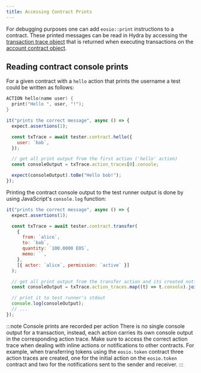 ```yaml
---
title: Accessing Contract Prints
---
```


For debugging purposes one can add `eosio::print` instructions to a contract.
These printed messages can be read in Hydra by accessing the [transaction trace object](../api/types.md#ttransactiontrace) that is returned when executing transactions on the [account contract object](../api/contract.md).

## Reading contract console prints

For a given contract with a `hello` action that prints the username a test could be written as follows:

```cpp
ACTION hello(name user) {
  print("Hello ", user, "!");
}
```

```js
it("prints the correct message", async () => {
  expect.assertions(1);

  const txTrace = await tester.contract.hello({
    user: `bob`,
  });

  // get all print output from the first action ('hello' action)
  const consoleOutput = txTrace.action_traces[0].console;

  expect(consoleOutput).toBe("Hello bob!");
});
```

Printing the contract console output to the test runner output is done by using JavaScript's `console.log` function:

```js
it("prints the correct message", async () => {
  expect.assertions(1);

  const txTrace = await tester.contract.transfer(
    {
      from: `alice`,
      to: `bob`,
      quantity: `100.0000 EOS`,
      memo: ``,
    },
    [{ actor: `alice`, permission: `active` }]
  );

  // get all print output from the transfer action and its created notifications
  const consoleOutput = txTrace.action_traces.map((t) => t.console).join(``);

  // print it to test runner's stdout
  console.log(consoleOutput);
  // ...
});
```

:::note Console prints are recorded per action
There is no single console output for a transaction, instead, each action carries its own console output in the corresponding action trace.
Make sure to access the correct action trace when dealing with inline actions or notifications to other contracts.
For example, when transferring tokens using the `eosio.token` contract three action traces are created, one for the initial action on the `eosio.token` contract and two for the notifications sent to the sender and receiver.
:::
